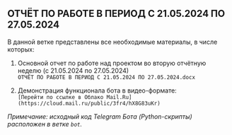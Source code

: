 ## ОТЧЁТ ПО РАБОТЕ В ПЕРИОД С 21.05.2024 ПО 27.05.2024
В данной ветке представлены все необходимые материалы, в числе которых:<br>
1. Основной отчет по работе над проектом во вторую отчётную неделю (с 21.05.2024 по 27.05.2024)<br>
`ОТЧЁТ ПО РАБОТЕ В ПЕРИОД С 21.05.2024 ПО 27.05.2024.docx`<br>

2. Демонстрация функционала бота в видео-формате:<br>
`[Перейти по ссылке в Облако Mail.Ru](https://cloud.mail.ru/public/3fr4/hX8G83uKr)`

_Примечание: исходный код Telegram Бота (Python-скрипты) расположен в ветке `bot`._
